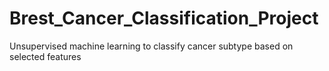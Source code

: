 # Brest_Cancer_Classification_Project
 Unsupervised machine learning to classify cancer subtype based on selected features
